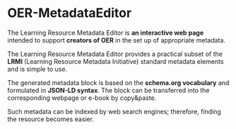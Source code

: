 # OER-MetadataEditor

The Learning Resource Metadata Editor is **an interactive web page** intended to support **creators of OER** in the set up of appropriate metadata.

The Learning Resource Metadata Editor provides a practical subset of the **LRMI** (Learning Resource Metadata Initiative) standard metadata elements and is simple to use.

The generated metadata block is based on the **schema.org vocabulary** and formulated in **JSON-LD syntax**. The block can be transferred into the corresponding webpage or e-book by copy&paste.

Such metadata can be indexed by web search engines; therefore, finding the resource becomes easier.
